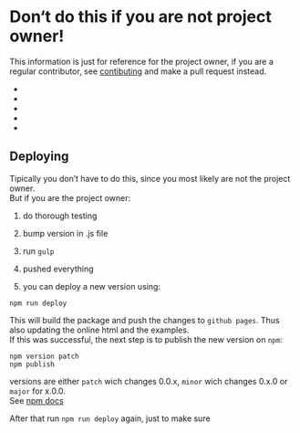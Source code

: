 # Don‘t do this if you are not project owner!

This information is just for reference for the project owner,
if you are a regular contributor, see [contibuting](CONTRIBUTING.md) and make a pull request instead.

-
-
-
-
-

## Deploying

Tipically you don’t have to do this, since you most likely are not the project owner.  
But if you are the project owner:

1. do thorough testing
2. bump version in .js file
3. run `gulp`
4. pushed everything

5. you can deploy a new version using:

```
npm run deploy
```

This will build the package and push the changes to `github pages`. Thus also updating the online html and the examples.  
If this was successful, the next step is to publish the new version on `npm`:

```
npm version patch
npm publish
```

versions are either `patch` wich changes 0.0.x, `minor` wich changes 0.x.0 or `major` for x.0.0.  
See [npm docs](https://docs.npmjs.com/getting-started/publishing-npm-packages)  

After that run `npm run deploy` again, just to make sure

